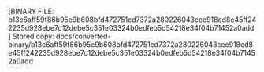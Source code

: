 [BINARY FILE: b13c6aff59f86b95e9b608bfd472751cd7372a280226043cee918ed8e45ff242235d928ebe7d12debe5c351e03324b0edfeb5d54218e34f04b71452a0add]
Stored copy: docs/converted-binary/b13c6aff59f86b95e9b608bfd472751cd7372a280226043cee918ed8e45ff242235d928ebe7d12debe5c351e03324b0edfeb5d54218e34f04b71452a0add
